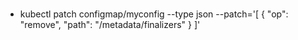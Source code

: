 ###

- kubectl patch configmap/myconfig --type json --patch='[ { "op": "remove", "path": "/metadata/finalizers" } ]'
